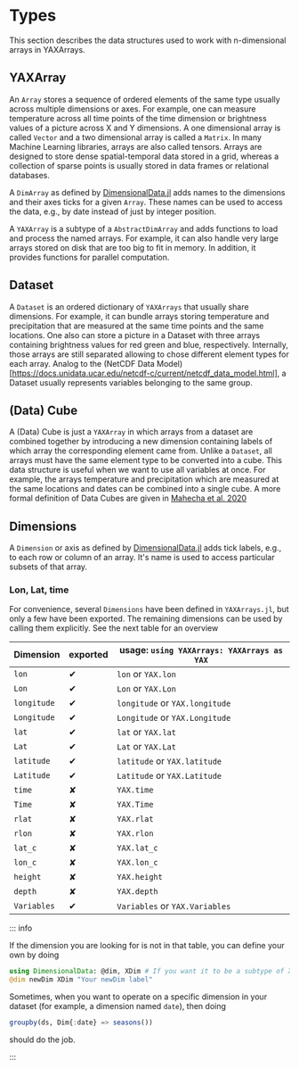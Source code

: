 # Types

This section describes the data structures used to work with n-dimensional arrays in YAXArrays.

## YAXArray

An `Array` stores a sequence of ordered elements of the same type usually across multiple dimensions or axes.
For example, one can measure temperature across all time points of the time dimension or brightness values of a picture across X and Y dimensions.
A one dimensional array is called `Vector` and a two dimensional array is called a `Matrix`.
In many Machine Learning libraries, arrays are also called tensors.
Arrays are designed to store dense spatial-temporal data stored in a grid, whereas a collection of sparse points is usually stored in data frames or relational databases.

A `DimArray` as defined by [DimensionalData.jl](https://rafaqz.github.io/DimensionalData.jl/dev/dimarrays) adds names to the dimensions and their axes ticks for a given `Array`.
These names can be used to access the data, e.g., by date instead of just by integer position.

A `YAXArray` is a subtype of a `AbstractDimArray` and adds functions to load and process the named arrays.
For example, it can also handle very large arrays stored on disk that are too big to fit in memory.
In addition, it provides functions for parallel computation.

## Dataset

A `Dataset` is an ordered dictionary of `YAXArrays` that usually share dimensions.
For example, it can bundle arrays storing temperature and precipitation that are measured at the same time points and the same locations.
One also can store a picture in a Dataset with three arrays containing brightness values for red green and blue, respectively.
Internally, those arrays are still separated allowing to chose different element types for each array.
Analog to the (NetCDF Data Model)[https://docs.unidata.ucar.edu/netcdf-c/current/netcdf_data_model.html], a Dataset usually represents variables belonging to the same group.

## (Data) Cube 

A (Data) Cube is just a `YAXArray` in which arrays from a dataset are combined together by introducing a new dimension containing labels of which array the corresponding element came from.
Unlike a `Dataset`, all arrays must have the same element type to be converted into a cube.
This data structure is useful when we want to use all variables at once.
For example, the arrays temperature and precipitation which are measured at the same locations and dates can be combined into a single cube.
A more formal definition of Data Cubes are given in [Mahecha et al. 2020](https://doi.org/10.5194/esd-11-201-2020)

## Dimensions

A `Dimension` or axis as defined by [DimensionalData.jl](https://rafaqz.github.io/DimensionalData.jl/dev/dimensions) adds tick labels, e.g., to each row or column of an array. It's name is used to access particular subsets of that array.

### Lon, Lat, time

For convenience, several `Dimensions` have been defined in `YAXArrays.jl`, but only a few have been exported. The remaining dimensions can be used by calling them explicitly. See the next table for an overview


| Dimension         | exported | usage: `using YAXArrays: YAXArrays as YAX` |
| :-----------------| :--------|--------------------------------------------|
| `lon`             | ✔        | `lon` or `YAX.lon`                         |
| `Lon`             | ✔        | `Lon` or `YAX.Lon`                         |
| `longitude`       | ✔        | `longitude` or `YAX.longitude`             |
| `Longitude`       | ✔        | `Longitude` or `YAX.Longitude`             |
| `lat`             | ✔        | `lat` or `YAX.lat`                         |
| `Lat`             | ✔        | `Lat` or `YAX.Lat`                         |
| `latitude`        | ✔        | `latitude` or `YAX.latitude`               |
| `Latitude`        | ✔        | `Latitude` or `YAX.Latitude`               |
| `time`            | ✘        | `YAX.time`                                 |
| `Time`            | ✘        | `YAX.Time`                                 |
| `rlat`            | ✘        | `YAX.rlat`                                 |
| `rlon`            | ✘        | `YAX.rlon`                                 |
| `lat_c`           | ✘        | `YAX.lat_c`                                |
| `lon_c`           | ✘        | `YAX.lon_c`                                |
| `height`          | ✘        | `YAX.height`                               |
| `depth`           | ✘        | `YAX.depth`                                |
| `Variables`       | ✔        | `Variables` or `YAX.Variables`             |


::: info

If the dimension you are looking for is not in that table, you can define your own by doing

````julia
using DimensionalData: @dim, XDim # If you want it to be a subtype of XDim
@dim newDim XDim "Your newDim label"
````

Sometimes, when you want to operate on a specific dimension in your dataset (for example, a dimension named `date`), then doing

````julia
groupby(ds, Dim{:date} => seasons())
````

should do the job.

:::